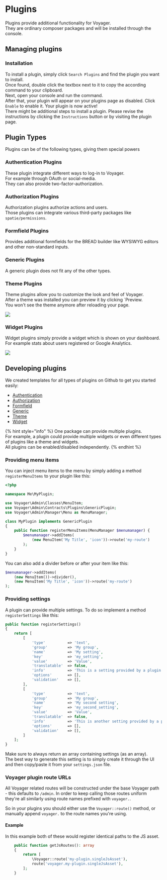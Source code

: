 # Plugins
 
Plugins provide additional functionality for Voyager.  
They are ordinary composer packages and will be installed through the console.  

## Managing plugins

### Installation

To install a plugin, simply click `Search Plugins` and find the plugin you want to install.  
Once found, double click the textbox next to it to copy the according command to your clipboard.  
Next, open your console and run the command.  
After that, your plugin will appear on your plugins page as disabled. Click `Enable` to enable it. Your plugin is now active!  
There might be additional steps to install a plugin. Please revise the instructions by clicking the `Instructions` button or by visiting the plugin page.

## Plugin Types

Plugins can be of the following types, giving them special powers

### Authentication Plugins

These plugin integrate different ways to log-in to Voyager.  
For example through OAuth or social-media.  
They can also provide two-factor-authorization.

### Authorization Plugins

Authorization plugins authorize actions and users.  
Those plugins can integrate various third-party packages like `spatie/permissions`.

### Formfield Plugins

Provides additional formfields for the BREAD builder like WYSIWYG editors and other non-standard inputs.

### Generic Plugins

A generic plugin does not fit any of the other types.

### Theme Plugins

Theme plugins allow you to customize the look and feel of Voyager.  
After a theme was installed you can preview it by clicking `Preview.  
You won't see the theme anymore after reloading your page.

![](./.gitbook/assets/plugins/theme-preview.png) 

### Widget Plugins

Widget plugins simply provide a widget which is shown on your dashboard.  
For example stats about users registered or Google Analytics.

![](./.gitbook/assets/plugins/widget.png) 

## Developing plugins

We created templates for all types of plugins on Github to get you started easily:
- [Authentication](#)
- [Authorization](#)
- [Formfield](#)
- [Generic](#)
- [Theme](https://github.com/voyager-admin/theme-boilerplate)
- [Widget](https://github.com/voyager-admin/widget-boilerplate)

{% hint style="info" %}
One package can provide multiple plugins.  
For example, a plugin could provide multiple widgets or even different types of plugins like a theme and widgets.  
All plugins can be enabled/disabled independently.
{% endhint %}

### Providing menu items

You can inject menu items to the menu by simply adding a method `registerMenuItems` to your plugin like this:

```php
<?php

namespace Me\MyPlugin;

use Voyager\Admin\Classes\MenuItem;
use Voyager\Admin\Contracts\Plugins\GenericPlugin;
use Voyager\Admin\Manager\Menu as MenuManager;

class MyPlugin implements GenericPlugin
{
    public function registerMenuItems(MenuManager $menumanager) {
        $menumanager->addItems(
            (new MenuItem('My Title', 'icon'))->route('my-route')
        );
    }
}
```

You can also add a divider before or after your item like this:

```php
$menumanager->addItems(
    (new MenuItem())->divider(),
    (new MenuItem('My Title', 'icon'))->route('my-route')
);
```

### Providing settings

A plugin can provide multiple settings. To do so implement a method `registerSettings` like this:

```php
public function registerSettings()
{
    return [
        [
            'type'          => 'text',
            'group'         => 'My group',
            'name'          => 'My setting',
            'key'           => 'my_setting',
            'value'         => 'Value',
            'translatable'  => false,
            'info'          => 'This is a setting provided by a plugin',
            'options'       => [],
            'validation'    => [],
        ],
        [
            'type'          => 'text',
            'group'         => 'My group',
            'name'          => 'My second setting',
            'key'           => 'my_second_setting',
            'value'         => 'Value',
            'translatable'  => false,
            'info'          => 'This is another setting provided by a plugin',
            'options'       => [],
            'validation'    => [],
        ]
    ];
}
```

Make sure to always return an array containing settings (as an array).  
The best way to generate this setting is to simply create it through the UI and then copy/paste it from your `settings.json` file.

### Voyager plugin route URLs

All Voyager related routes will be constructed under the base Voyager path - this defaults to `/admin`. In order to keep
calling those routes uniform they're all similarly using route names prefixed with `voyager.`.

So in your plugins you should either use the `Voyager::route()` method, or manually append `voyager.` to the route names
 you're using.


#### Example
In this example both of these would register identical paths to the JS asset.
```php
    public function getJsRoutes(): array
    {
        return [
            \Voyager::route('my-plugin.singleJsAsset'),
            route('voyager.my-plugin.singleJsAsset'),
        ];
    }
```